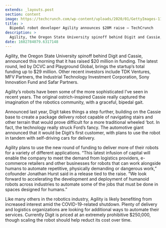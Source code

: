 ```yaml
--- 
extends: _layouts.post 
section: content 
image: https://techcrunch.com/wp-content/uploads/2020/01/GettyImages-1198107975.jpg?w=575 
title: > 
  Bipedal robot developer Agility announces $20M raise – TechCrunch 
description: > 
  Agility, the Oregon State University spinoff behind Digit and Cassie, announced this morning that it has raised $20 million in funding.The latest round, led by DCVC and Playground Global, brings the startup’s total funding up to $29 million.The original ostrich-inspired Cassie really captured the imagination of the robotics community, with a graceful, bipedal gait.Agility plans to use the new round of funding to deliver more of their robots for a variety of different applications.Currently Digit is priced at an extremely prohibitive $250,000, though scaling the robot should help reduct its cost over time. 
date: 1602784079.6317148 
--- 
```

Agility, the Oregon State University spinoff behind Digit and Cassie, announced this morning that it has raised $20 million in funding. The latest round, led by DCVC and Playground Global, brings the startup’s total funding up to $29 million. Other recent investors include TDK Ventures, MFV Partners, the Industrial Technology Investment Corporation, Sony Innovation Fund and Safar Partners.

Agility’s robots have been some of the more sophisticated I’ve seen in recent years. The original ostrich-inspired Cassie really captured the imagination of the robotics community, with a graceful, bipedal gait.

Announced last year, Digit takes things a step further, building on the Cassie base to create a package delivery robot capable of navigating stairs and other terrain that would prove difficult for a more traditional wheeled ‘bot. In fact, the technology really struck Ford’s fancy. The automotive giant announced that it would be Digit’s first customer, with plans to use the robot in tandem with self-driving cars for delivery.

Agility plans to use the new round of funding to deliver more of their robots for a variety of different applications. “This latest infusion of capital will enable the company to meet the demand from logistics providers, e-commerce retailers and other businesses for robots that can work alongside humans to automate repetitive, physically demanding or dangerous work,” cofounder Jonathan Hurst said in a release tied to the raise. “We look forward to accelerating the development and deployment of humanoid robots across industries to automate some of the jobs that must be done in spaces designed for humans.”

Like many others in the robotics industry, Agility is likely benefiting from increased interest amid the COVID-19-related shutdown. Plenty of delivery and logistics organizations are looking for additional ways to automate their services. Currently Digit is priced at an extremely prohibitive $250,000, though scaling the robot should help reduct its cost over time.